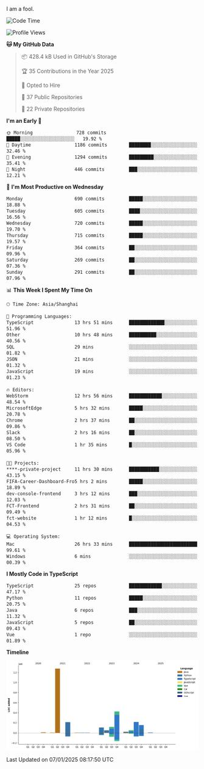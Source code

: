I am a fool.

<!--START_SECTION:waka-->
![Code Time](http://img.shields.io/badge/Code%20Time-2%2C389%20hrs%2038%20mins-blue)

![Profile Views](http://img.shields.io/badge/Profile%20Views-0-blue)

**🐱 My GitHub Data** 

> 📦 428.4 kB Used in GitHub's Storage 
 > 
> 🏆 35 Contributions in the Year 2025
 > 
> 💼 Opted to Hire
 > 
> 📜 37 Public Repositories 
 > 
> 🔑 22 Private Repositories 
 > 
**I'm an Early 🐤** 

```text
🌞 Morning                728 commits         █████░░░░░░░░░░░░░░░░░░░░   19.92 % 
🌆 Daytime                1186 commits        ████████░░░░░░░░░░░░░░░░░   32.46 % 
🌃 Evening                1294 commits        █████████░░░░░░░░░░░░░░░░   35.41 % 
🌙 Night                  446 commits         ███░░░░░░░░░░░░░░░░░░░░░░   12.21 % 
```
📅 **I'm Most Productive on Wednesday** 

```text
Monday                   690 commits         █████░░░░░░░░░░░░░░░░░░░░   18.88 % 
Tuesday                  605 commits         ████░░░░░░░░░░░░░░░░░░░░░   16.56 % 
Wednesday                720 commits         █████░░░░░░░░░░░░░░░░░░░░   19.70 % 
Thursday                 715 commits         █████░░░░░░░░░░░░░░░░░░░░   19.57 % 
Friday                   364 commits         ██░░░░░░░░░░░░░░░░░░░░░░░   09.96 % 
Saturday                 269 commits         ██░░░░░░░░░░░░░░░░░░░░░░░   07.36 % 
Sunday                   291 commits         ██░░░░░░░░░░░░░░░░░░░░░░░   07.96 % 
```


📊 **This Week I Spent My Time On** 

```text
🕑︎ Time Zone: Asia/Shanghai

💬 Programming Languages: 
TypeScript               13 hrs 51 mins      █████████████░░░░░░░░░░░░   51.96 % 
Other                    10 hrs 48 mins      ██████████░░░░░░░░░░░░░░░   40.56 % 
SQL                      29 mins             ░░░░░░░░░░░░░░░░░░░░░░░░░   01.82 % 
JSON                     21 mins             ░░░░░░░░░░░░░░░░░░░░░░░░░   01.32 % 
JavaScript               19 mins             ░░░░░░░░░░░░░░░░░░░░░░░░░   01.23 % 

🔥 Editors: 
WebStorm                 12 hrs 56 mins      ████████████░░░░░░░░░░░░░   48.54 % 
MicrosoftEdge            5 hrs 32 mins       █████░░░░░░░░░░░░░░░░░░░░   20.78 % 
Chrome                   2 hrs 37 mins       ██░░░░░░░░░░░░░░░░░░░░░░░   09.86 % 
Slack                    2 hrs 16 mins       ██░░░░░░░░░░░░░░░░░░░░░░░   08.50 % 
VS Code                  1 hr 35 mins        █░░░░░░░░░░░░░░░░░░░░░░░░   05.96 % 

🐱‍💻 Projects: 
****-private-project     11 hrs 30 mins      ███████████░░░░░░░░░░░░░░   43.15 % 
FIFA-Career-Dashboard-Fro5 hrs 2 mins        █████░░░░░░░░░░░░░░░░░░░░   18.89 % 
dev-console-frontend     3 hrs 12 mins       ███░░░░░░░░░░░░░░░░░░░░░░   12.03 % 
FCT-Frontend             2 hrs 31 mins       ██░░░░░░░░░░░░░░░░░░░░░░░   09.49 % 
fct-website              1 hr 12 mins        █░░░░░░░░░░░░░░░░░░░░░░░░   04.53 % 

💻 Operating System: 
Mac                      26 hrs 33 mins      █████████████████████████   99.61 % 
Windows                  6 mins              ░░░░░░░░░░░░░░░░░░░░░░░░░   00.39 % 
```

**I Mostly Code in TypeScript** 

```text
TypeScript               25 repos            ████████████░░░░░░░░░░░░░   47.17 % 
Python                   11 repos            █████░░░░░░░░░░░░░░░░░░░░   20.75 % 
Java                     6 repos             ███░░░░░░░░░░░░░░░░░░░░░░   11.32 % 
JavaScript               5 repos             ██░░░░░░░░░░░░░░░░░░░░░░░   09.43 % 
Vue                      1 repo              ░░░░░░░░░░░░░░░░░░░░░░░░░   01.89 % 
```



**Timeline**

![Lines of Code chart](https://raw.githubusercontent.com/VeejaLiu/VeejaLiu/master/assets/bar_graph.png)


 Last Updated on 07/01/2025 08:17:50 UTC
<!--END_SECTION:waka-->
